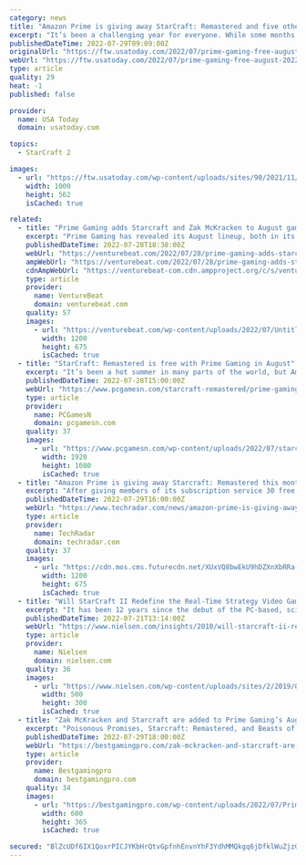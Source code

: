 ```yaml
---
category: news
title: "Amazon Prime is giving away StarCraft: Remastered and five other games for August 2022"
excerpt: "It’s been a challenging year for everyone. While some months are easier than others, at least there are always free video games every so often to (slightly) make up for rough patches. Starting A ..."
publishedDateTime: 2022-07-29T09:09:00Z
originalUrl: "https://ftw.usatoday.com/2022/07/prime-gaming-free-august-2022"
webUrl: "https://ftw.usatoday.com/2022/07/prime-gaming-free-august-2022"
type: article
quality: 29
heat: -1
published: false

provider:
  name: USA Today
  domain: usatoday.com

topics:
  - StarCraft 2

images:
  - url: "https://ftw.usatoday.com/wp-content/uploads/sites/90/2021/11/SkyrimSpecialEditionRiverwood_1465779535_bmp_jpgcopy.jpg?w=1000"
    width: 1000
    height: 562
    isCached: true

related:
  - title: "Prime Gaming adds Starcraft and Zak McKracken to August games lineup"
    excerpt: "Prime Gaming has revealed its August lineup, both in its free games for subs, and the games free to stream on its Luna channel."
    publishedDateTime: 2022-07-28T18:38:00Z
    webUrl: "https://venturebeat.com/2022/07/28/prime-gaming-adds-starcraft-and-zak-mckracken-to-august-games-lineup/"
    ampWebUrl: "https://venturebeat.com/2022/07/28/prime-gaming-adds-starcraft-and-zak-mckracken-to-august-games-lineup/amp/"
    cdnAmpWebUrl: "https://venturebeat-com.cdn.ampproject.org/c/s/venturebeat.com/2022/07/28/prime-gaming-adds-starcraft-and-zak-mckracken-to-august-games-lineup/amp/"
    type: article
    provider:
      name: VentureBeat
      domain: venturebeat.com
    quality: 57
    images:
      - url: "https://venturebeat.com/wp-content/uploads/2022/07/Untitled.jpg?w=1200&strip=all"
        width: 1200
        height: 675
        isCached: true
  - title: "StarCraft: Remastered is free with Prime Gaming in August"
    excerpt: "It’s been a hot summer in many parts of the world, but Amazon Prime members will have a chance to cool off in August with another round of games and in-game content, including the classic sci-fi RTS game StarCraft: Remastered, free with their membership."
    publishedDateTime: 2022-07-28T15:00:00Z
    webUrl: "https://www.pcgamesn.com/starcraft-remastered/prime-gaming-free-games-august-2022"
    type: article
    provider:
      name: PCGamesN
      domain: pcgamesn.com
    quality: 37
    images:
      - url: "https://www.pcgamesn.com/wp-content/uploads/2022/07/starcraft-remastered-prime-gaming-august-protoss.jpg"
        width: 1920
        height: 1080
        isCached: true
  - title: "Amazon Prime is giving away Starcraft: Remastered this month"
    excerpt: "After giving members of its subscription service 30 free games during Prime Day, Amazon is now handing them StarCraft: Remastered. Announced in a blog post (opens in new tab), Pri"
    publishedDateTime: 2022-07-29T16:00:00Z
    webUrl: "https://www.techradar.com/news/amazon-prime-is-giving-away-starcraft-remastered-this-month"
    type: article
    provider:
      name: TechRadar
      domain: techradar.com
    quality: 37
    images:
      - url: "https://cdn.mos.cms.futurecdn.net/XUxVQ8bwEkU9hDZXnXbRRa-1200-80.jpg"
        width: 1200
        height: 675
        isCached: true
  - title: "Will StarCraft II Redefine the Real-Time Strategy Video Game Genre Again"
    excerpt: "It has been 12 years since the debut of the PC-based, sci-fi strategy game StarCraft, which has sold more than 11 million copies, captured critical acclaim (widely cited in industry lists for being one of the top games of all time) and created an impressive long tail of gameplay from its fans."
    publishedDateTime: 2022-07-21T13:14:00Z
    webUrl: "https://www.nielsen.com/insights/2010/will-starcraft-ii-redefine-the-real-time-strategy-video-game-genre-again/"
    type: article
    provider:
      name: Nielsen
      domain: nielsen.com
    quality: 36
    images:
      - url: "https://www.nielsen.com/wp-content/uploads/sites/2/2019/04/starcraft.png"
        width: 500
        height: 300
        isCached: true
  - title: "Zak McKracken and Starcraft are added to Prime Gaming’s August gaming roster"
    excerpt: "Poisonous Promises, Starcraft: Remastered, and Beasts of Maravilla Island are all included in Prime Gaming’s free game library. It’s a diverse selection, with something for everyone. A number of cloud-based games,"
    publishedDateTime: 2022-07-29T18:00:00Z
    webUrl: "https://bestgamingpro.com/zak-mckracken-and-starcraft-are-added-to-prime-gamings-august-gaming-roster/"
    type: article
    provider:
      name: Bestgamingpro
      domain: bestgamingpro.com
    quality: 34
    images:
      - url: "https://bestgamingpro.com/wp-content/uploads/2022/07/Prime-Gaming-adds-Starcraft-and-Zak-McKracken-to-August-games-lineup.png"
        width: 600
        height: 365
        isCached: true

secured: "BlZcUDf6IX1QoxrPICJYKbHrQtvGpfnhEnvnYhF3YdhMMQkgq6jDfklWuZjzGuy4g2NYc292SRB236EAwvWtZLXtlLhcS9aNGZiLB1Wktr7tou1p6KHhNMaX5bzDAW1/G4xzCoRtR310njZnIaohgdFmNmKbia8H+VD5JChkB7RDEzfXFM6fUzccqf4+VK8m1mbOYpzYIocDmbLgZJnWGRVJmVYBOQyMFQKzG9TOISK0+FyRMQttEWPnSZJ6yRL31qISEJMRoREG4Pf7kgu0bRDtejRyHU3OYJmH7/CNnuq330oS63lGlrUmTTJfjJ6hpnZjDfIWfWJsGw9y4Om6V5pBoggsLZlF3gJN3hsBX1k=;7tBiYMra8YlChwZupTCPDQ=="
---
```


